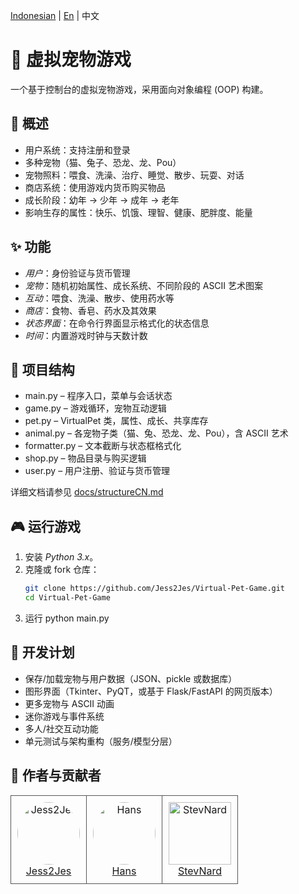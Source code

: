 [Indonesian](READMEID.md) | [En](README.md) | 中文  
# 🐾 虚拟宠物游戏  

一个基于控制台的虚拟宠物游戏，采用面向对象编程 (OOP) 构建。  

## 📖 概述
- 用户系统：支持注册和登录  
- 多种宠物（猫、兔子、恐龙、龙、Pou）  
- 宠物照料：喂食、洗澡、治疗、睡觉、散步、玩耍、对话  
- 商店系统：使用游戏内货币购买物品  
- 成长阶段：幼年 → 少年 → 成年 → 老年  
- 影响生存的属性：快乐、饥饿、理智、健康、肥胖度、能量  

## ✨ 功能
- *用户*：身份验证与货币管理  
- *宠物*：随机初始属性、成长系统、不同阶段的 ASCII 艺术图案  
- *互动*：喂食、洗澡、散步、使用药水等  
- *商店*：食物、香皂、药水及其效果  
- *状态界面*：在命令行界面显示格式化的状态信息  
- *时间*：内置游戏时钟与天数计数  

## 📂 项目结构
- main.py – 程序入口，菜单与会话状态  
- game.py – 游戏循环，宠物互动逻辑  
- pet.py – VirtualPet 类，属性、成长、共享库存  
- animal.py – 各宠物子类（猫、兔、恐龙、龙、Pou），含 ASCII 艺术  
- formatter.py – 文本截断与状态框格式化  
- shop.py – 物品目录与购买逻辑  
- user.py – 用户注册、验证与货币管理  

详细文档请参见 [docs/structureCN.md](docs/structureCN.md)  

## 🎮 运行游戏

1. 安装 *Python 3.x*。  
2. 克隆或 fork 仓库：  
   ```bash
   git clone https://github.com/Jess2Jes/Virtual-Pet-Game.git
   cd Virtual-Pet-Game
3. 运行 python main.py

## 🚀 开发计划

- 保存/加载宠物与用户数据（JSON、pickle 或数据库）  
- 图形界面（Tkinter、PyQT，或基于 Flask/FastAPI 的网页版本）  
- 更多宠物与 ASCII 动画  
- 迷你游戏与事件系统  
- 多人/社交互动功能  
- 单元测试与架构重构（服务/模型分层）  

## 👥 作者与贡献者

<table border="0" cellspacing="10" cellpadding="5">
  <tr>
    <td align="center" style="border: 1px solid #555; padding: 10px;">
      <a href="https://github.com/Jess2Jes">
        <img src="https://github.com/Jess2Jes.png" width="100" height="100" alt="Jess2Jes" style="border-radius: 50%;"/>
      </a>
      <br/>
      <a href="https://github.com/Jess2Jes">Jess2Jes</a>
    </td>
 <td align="center" style="border: 1px solid #555; padding: 10px;">
   <a href="https://github.com/Dendroculus">
     <img src="https://github.com/Dendroculus.png" width="100" height="100" alt="Hans" style="border-radius: 50%;"/>
   </a>
   <br/>
   <a href="https://github.com/Dendroculus">Hans</a>
 </td>

 <td align="center" style="border: 1px solid #555; padding: 10px;">
   <a href="https://github.com/StevNard">
     <img src="https://github.com/StevNard.png" width="100" height="100" alt="StevNard"/>
   </a>
   <br/>
   <a href="https://github.com/StevNard">StevNard</a>
 </td>
  </tr>
</table>

